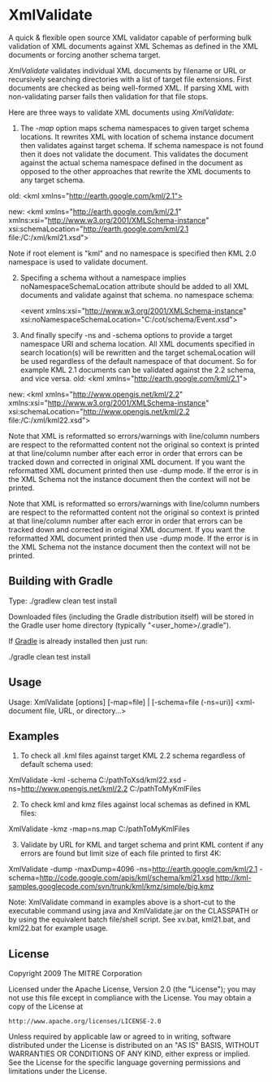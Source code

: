 XmlValidate
===========

A quick & flexible open source XML validator capable of performing bulk validation of XML documents against XML Schemas as defined in the XML documents or forcing another schema target.

*XmlValidate* validates individual XML documents by filename or URL
or recursively searching directories with a list of target file
extensions. First documents are checked as being well-formed XML.
If parsing XML with non-validating parser fails then validation for that
file stops.

Here are three ways to validate XML documents using *XmlValidate*:

1. The *-map* option maps schema namespaces to given target schema locations.
It rewrites XML with location of schema instance document then validates against
target schema. If schema namespace is not found then it does not validate
the document. This validates the document against the actual schema namespace
defined in the document as opposed to the other approaches that rewrite
the XML documents to any target schema.

  old: &lt;kml xmlns="http://earth.google.com/kml/2.1">

  new: &lt;kml xmlns="http://earth.google.com/kml/2.1"
		xmlns:xsi="http://www.w3.org/2001/XMLSchema-instance"
		xsi:schemaLocation="http://earth.google.com/kml/2.1 file:/C:/xml/kml21.xsd"&gt;
 
Note if root element is "kml" and no namespace is specified then KML 2.0 namespace is used to validate document.
 
2. Specifing a schema without a namespace implies noNamespaceSchemaLocation attribute should be added to all XML documents and validate against that schema.
  no namespace schema:

     &lt;event xmlns:xsi="http://www.w3.org/2001/XMLSchema-instance"
      xsi:noNamespaceSchemaLocation="C:/cot/schema/Event.xsd"&gt;
 
3. And finally specify -ns and -schema options to provide a target namespace URI and schema location.  All XML documents specified in search location(s) will be rewritten and the target schemaLocation will be used regardless of the default namespace of that document.  So for example KML 2.1 documents can be validated against the 2.2 schema, and vice versa.
   old: &lt;kml xmlns="http://earth.google.com/kml/2.1"&gt;

  new: &lt;kml xmlns="http://www.opengis.net/kml/2.2"
		xmlns:xsi="http://www.w3.org/2001/XMLSchema-instance"
		xsi:schemaLocation="http://www.opengis.net/kml/2.2 file:/C:/xml/kml22.xsd"&gt;
 
Note that XML is reformatted so errors/warnings with line/column numbers are respect
to the reformatted content not the original so context is printed at that line/column
number after each error in order that errors can be tracked down and corrected in original XML document.
If you want the reformatted XML document printed then use -dump mode. If the error is in the XML Schema
not the instance document then the context will not be printed.

Note that XML is reformatted so errors/warnings with line/column numbers are respect to
the reformatted content not the original so context is printed at that line/column number
after each error in order that errors can be tracked down and corrected in original
XML document. If you want the reformatted XML document printed then use *-dump* mode.
If the error is in the XML Schema not the instance document then the context will not be printed.

Building with Gradle
--------------------

Type: ./gradlew clean test install

Downloaded files (including the Gradle distribution itself) will be stored in the Gradle user home directory (typically "<user_home>/.gradle").

If [Gradle](http://www.gradle.org) is already installed then just run:

./gradle clean test install

Usage
-----

Usage: XmlValidate [options] [-map=file] | [-schema=file (-ns=uri)] &lt;xml-document file, URL, or directory...&gt;

Examples 
--------

1. To check all .kml files against target KML 2.2 schema regardless of default schema used:

  XmlValidate -kml -schema C:/pathToXsd/kml22.xsd -ns=http://www.opengis.net/kml/2.2  C:/pathToMyKmlFiles
 
2. To check kml and kmz files against local schemas as defined in KML files: 

  XmlValidate -kmz -map=ns.map C:/pathToMyKmlFiles 

3. Validate by URL for KML and target schema and print KML content
   if any errors are found but limit size of each file printed to first 4K: 
   
  XmlValidate -dump -maxDump=4096 -ns=http://earth.google.com/kml/2.1  -schema=http://code.google.com/apis/kml/schema/kml21.xsd  http://kml-samples.googlecode.com/svn/trunk/kml/kmz/simple/big.kmz
 
Note: XmlValidate command in examples above is a short-cut to the executable command using java and XmlValidate.jar on the CLASSPATH or by using the equivalent batch file/shell script.
See xv.bat, kml21.bat, and kml22.bat for example usage.

License
-------

Copyright 2009 The MITRE Corporation

Licensed under the Apache License, Version 2.0 (the "License");
you may not use this file except in compliance with the License.
You may obtain a copy of the License at

    http://www.apache.org/licenses/LICENSE-2.0

Unless required by applicable law or agreed to in writing, software
distributed under the License is distributed on an "AS IS" BASIS,
WITHOUT WARRANTIES OR CONDITIONS OF ANY KIND, either express or implied.
See the License for the specific language governing permissions and
limitations under the License.